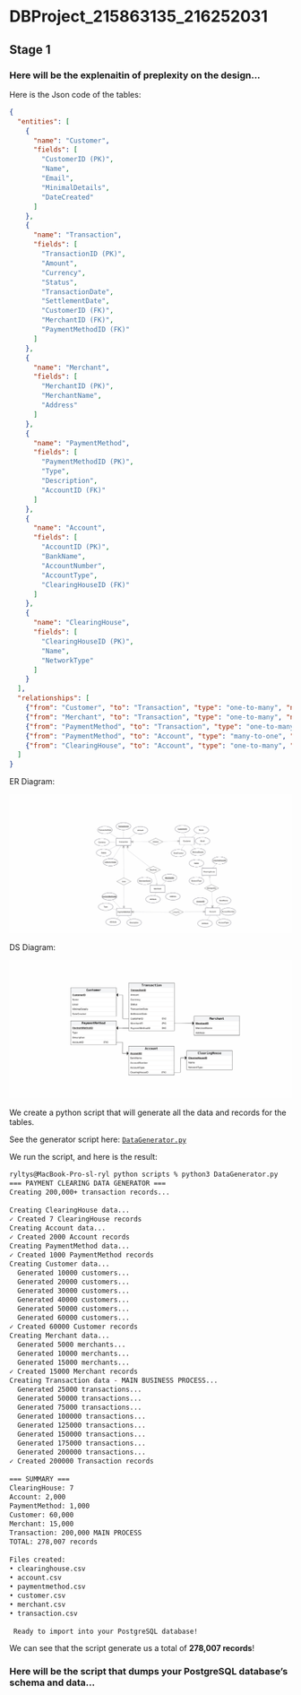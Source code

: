 # DBProject_215863135_216252031

## Stage 1

### Here will be the explenaitin of preplexity on the design...

Here is the Json code of the tables:

```json
{
  "entities": [
    {
      "name": "Customer",
      "fields": [
        "CustomerID (PK)",
        "Name",
        "Email",
        "MinimalDetails",
        "DateCreated"
      ]
    },
    {
      "name": "Transaction",
      "fields": [
        "TransactionID (PK)",
        "Amount",
        "Currency",
        "Status",
        "TransactionDate",
        "SettlementDate",
        "CustomerID (FK)",
        "MerchantID (FK)",
        "PaymentMethodID (FK)"
      ]
    },
    {
      "name": "Merchant",
      "fields": [
        "MerchantID (PK)",
        "MerchantName",
        "Address"
      ]
    },
    {
      "name": "PaymentMethod",
      "fields": [
        "PaymentMethodID (PK)",
        "Type",
        "Description",
        "AccountID (FK)"
      ]
    },
    {
      "name": "Account",
      "fields": [
        "AccountID (PK)",
        "BankName",
        "AccountNumber",
        "AccountType",
        "ClearingHouseID (FK)"
      ]
    },
    {
      "name": "ClearingHouse",
      "fields": [
        "ClearingHouseID (PK)",
        "Name",
        "NetworkType"
      ]
    }
  ],
  "relationships": [
    {"from": "Customer", "to": "Transaction", "type": "one-to-many", "name": "Performs"},
    {"from": "Merchant", "to": "Transaction", "type": "one-to-many", "name": "Receives"},
    {"from": "PaymentMethod", "to": "Transaction", "type": "one-to-many", "name": "UsedIn"},
    {"from": "PaymentMethod", "to": "Account", "type": "many-to-one", "name": "LinkedTo"},
    {"from": "ClearingHouse", "to": "Account", "type": "one-to-many", "name": "Clears"}
  ]
}
```

ER Diagram:

![ERD](Stage_1/ER_Diagram.png)

DS Diagram:

![DSD](Stage_1/DS_Diagram.png)

We create a python script that will generate all the data and records for the tables.

See the generator script here: [`DataGenerator.py`](Stage_1/DataGenerator.py)

We run the script, and here is the result:

```console
ryltys@MacBook-Pro-sl-ryl python scripts % python3 DataGenerator.py
=== PAYMENT CLEARING DATA GENERATOR ===
Creating 200,000+ transaction records...

Creating ClearingHouse data...
✓ Created 7 ClearingHouse records
Creating Account data...
✓ Created 2000 Account records
Creating PaymentMethod data...
✓ Created 1000 PaymentMethod records
Creating Customer data...
  Generated 10000 customers...
  Generated 20000 customers...
  Generated 30000 customers...
  Generated 40000 customers...
  Generated 50000 customers...
  Generated 60000 customers...
✓ Created 60000 Customer records
Creating Merchant data...
  Generated 5000 merchants...
  Generated 10000 merchants...
  Generated 15000 merchants...
✓ Created 15000 Merchant records
Creating Transaction data - MAIN BUSINESS PROCESS...
  Generated 25000 transactions...
  Generated 50000 transactions...
  Generated 75000 transactions...
  Generated 100000 transactions...
  Generated 125000 transactions...
  Generated 150000 transactions...
  Generated 175000 transactions...
  Generated 200000 transactions...
✓ Created 200000 Transaction records

=== SUMMARY ===
ClearingHouse: 7
Account: 2,000
PaymentMethod: 1,000
Customer: 60,000
Merchant: 15,000
Transaction: 200,000 MAIN PROCESS
TOTAL: 278,007 records

Files created:
• clearinghouse.csv
• account.csv
• paymentmethod.csv
• customer.csv
• merchant.csv
• transaction.csv

 Ready to import into your PostgreSQL database!
```

We can see that the script generate us a total of **278,007 records**!

### Here will be the script that dumps your PostgreSQL database’s schema and data...
